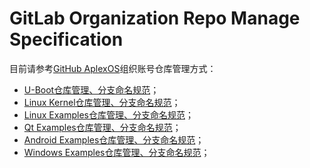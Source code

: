 # GitLab Organization Repo Manage Specification

目前请参考[GitHub AplexOS](https://github.com/AplexOS)组织账号仓库管理方式：

* [U-Boot仓库管理、分支命名规范](https://github.com/AplexOS/U-Boot)；
* [Linux Kernel仓库管理、分支命名规范](https://github.com/AplexOS/Linux-Kernel)；
* [Linux Examples仓库管理、分支命名规范](https://github.com/AplexOS/Linux-Examples)；
* [Qt Examples仓库管理、分支命名规范](https://github.com/AplexOS/Qt-Examples)；
* [Android Examples仓库管理、分支命名规范](https://github.com/AplexOS/Android-Examples)；
* [Windows Examples仓库管理、分支命名规范](https://github.com/AplexOS/Windows-Examples)；
 
 
